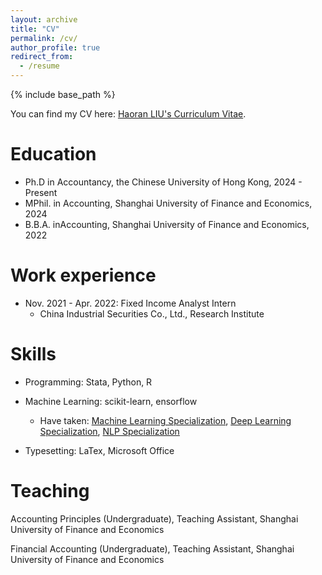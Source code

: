 ```yaml
---
layout: archive
title: "CV"
permalink: /cv/
author_profile: true
redirect_from:
  - /resume
---
```


{% include base_path %}

You can find my CV here: [Haoran LIU's Curriculum Vitae](../assets/CV_HaoranLIU.pdf). 

Education
======
* Ph.D in Accountancy, the Chinese University of Hong Kong, 2024 - Present
* MPhil. in Accounting, Shanghai University of Finance and Economics, 2024
* B.B.A. inAccounting, Shanghai University of Finance and Economics, 2022

Work experience
======
* Nov. 2021 - Apr. 2022: Fixed Income Analyst Intern
  * China Industrial Securities Co., Ltd., Research Institute

  
Skills
======
* Programming: Stata, Python, R

* Machine Learning: scikit-learn, ensorflow
  * Have taken: [Machine  Learning Specialization](https://coursera.org/verify/specialization/EADMTL4DNUAA), [Deep Learning Specialization](https://coursera.org/verify/specialization/PG3KKWFFEGGC), [NLP Specialization](https://coursera.org/verify/specialization/PHYZU37G4FJZ)

* Typesetting: LaTex, Microsoft Office

<!--
Publications
======
  <ul>{% for post in site.publications reversed %}
    {% include archive-single-cv.html %}
  {% endfor %}</ul>
-->

<!--
Talks
======
  <ul>{% for post in site.talks reversed %}
    {% include archive-single-talk-cv.html  %}
  {% endfor %}</ul>
-->

Teaching
======
Accounting Principles (Undergraduate), Teaching Assistant, Shanghai University of Finance and Economics

Financial Accounting (Undergraduate), Teaching Assistant, Shanghai University of Finance and Economics

<!--
Service and leadership
======
* Currently signed in to 43 different slack teams
-->
